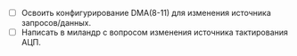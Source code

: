- [ ] Освоить конфигурирование DMA(8-11) для изменения источника запросов/данных.
- [ ] Написать в миландр с вопросом изменения источника тактирования АЦП.
